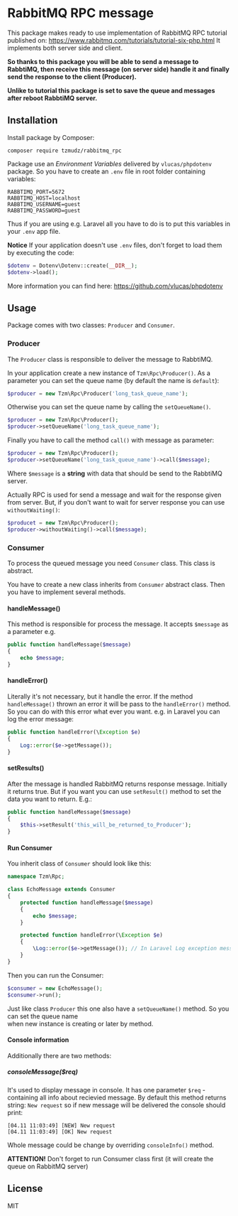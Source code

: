 # RabbitMQ RPC message 

This package makes ready to use implementation of RabbitMQ RPC tutorial published on:
https://www.rabbitmq.com/tutorials/tutorial-six-php.html
It implements both server side and client. 

**So thanks to this package you will be able to send a message
to RabbtiMQ, then receive this message (on server side) handle it and finally send the response 
to the client (Producer).**

**Unlike to tutorial this package is set to save the queue and messages after reboot RabbtiMQ server.**

## Installation
Install package by Composer:
```
composer require tzmudz/rabbitmq_rpc
```
Package use an *Environment Variables* delivered by `vlucas/phpdotenv` package. So 
you have to create an `.env` file in root folder containing variables:

```dotenv
RABBTIMQ_PORT=5672
RABBTIMQ_HOST=localhost
RABBTIMQ_USERNAME=guest
RABBTIMQ_PASSWORD=guest
```

Thus if you are using e.g. Laravel all you have to do is to put this variables in your `.env` 
app file.

**Notice** If your application doesn't use `.env` files, don't forget to load them by executing the code:
```php
$dotenv = Dotenv\Dotenv::create(__DIR__);
$dotenv->load();
```
More information you can find here: https://github.com/vlucas/phpdotenv

## Usage
Package comes with two classes: `Producer` and `Consumer`. 

### Producer
The `Producer` class is responsible to deliver the message to RabbtiMQ. 

In your application 
create a new instance of `Tzm\Rpc\Producer()`. As a parameter you can set the queue name 
(by default the name is `default`):

```php
$producer = new Tzm\Rpc\Producer('long_task_queue_name');
``` 

Otherwise you can set the queue name by calling the 
`setQueueName()`. 

```php
$producer = new Tzm\Rpc\Producer();
$producer->setQueueName('long_task_queue_name');
```

Finally you have to call the method `call()` with message as parameter:

```php
$producer = new Tzm\Rpc\Producer();
$producer->setQueueName('long_task_queue_name')->call($message);
```

Where `$message` is a **string** with data that should be send to the RabbtiMQ server. 

Actually RPC is used for send a message and wait for the response given from server. But, if you don't 
want to wait for server response you can use `withoutWaiting()`:
```php
$producet = new Tzm\Rpc\Producer();
$producer->withoutWaiting()->call($message);
```

### Consumer
To process the queued message you need `Consumer` class. This class is abstract. 

You have to create a new class inherits from `Consumer` abstract class. Then you have to implement 
several methods.

#### handleMessage()
This method is responsible for process the message. It accepts `$message` as 
a parameter e.g.
```php
public function handleMessage($message)
{
    echo $message;
}
```
#### handleError()
Literally it's not necessary, but it handle the error. If the method `handleMessage()` thrown an
error it will be pass to the `handleError()` method. So you can do with this error what ever you want. 
e.g. in Laravel you can log the error message:
```php
public function handleError(\Exception $e)
{
    Log::error($e->getMessage());
}
``` 
#### setResults()
After the message is handled RabbitMQ returns response message. Initially it returns true. But if you want 
you can use `setResult()` method to set the data you want to return. E.g.:
```php
public function handleMessage($message)
{
    $this->setResult('this_will_be_returned_to_Producer');
}
```

#### Run Consumer

You inherit class of `Consumer` should look like this:
```php
namespace Tzm\Rpc;

class EchoMessage extends Consumer
{
    protected function handleMessage($message)
    {
        echo $message;
    }

    protected function handleError(\Exception $e)
    {
        \Log::error($e->getMessage()); // In Laravel Log exception message
    }
}
```
Then you can run the Consumer:
```php
$consumer = new EchoMessage();
$consumer->run();
```
Just like class `Producer` this one also have a `setQueueName()` method. So you can set the queue name  
when new instance is creating or later by method. 

#### Console information
Additionally there are two methods:
##### consoleMessage($req) 
It's used to display message in console. It has one parameter `$req` - containing all info about recievied 
message. By default this method returns string: `New request` so if new message will be delivered 
the console should print: 
```
[04.11 11:03:49] [NEW] New request
[04.11 11:03:49] [OK] New request
```
Whole message could be change by overriding `consoleInfo()` method.

**ATTENTION!**
Don't forget to run Consumer class first (it will create the queue on RabbitMQ server)

## License 
MIT